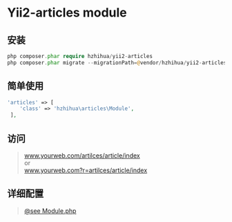 # Yii2-articles module

## 安装
```php
php composer.phar require hzhihua/yii2-articles
php composer.phar migrate --migrationPath=@vendor/hzhihua/yii2-articles/migration
```

## 简单使用
```php
'articles' => [
    'class' => 'hzhihua\articles\Module',
 ],
```

## 访问
> www.yourweb.com/artilces/article/index  
> or  
> www.yourweb.com?r=artilces/article/index

## 详细配置
> [@see Module.php](Module.php)
